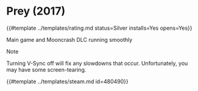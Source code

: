 # Prey (2017)
<!-- script:Aliases [
    "Prey 2017"
] -->

{{#template ../templates/rating.md status=Silver installs=Yes opens=Yes}} 

Main game and Mooncrash DLC running smoothly 

> [!NOTE]
> Turning V-Sync off will fix any slowdowns that occur. Unfortunately, you may have some screen-tearing.

{{#template ../templates/steam.md id=480490}}
